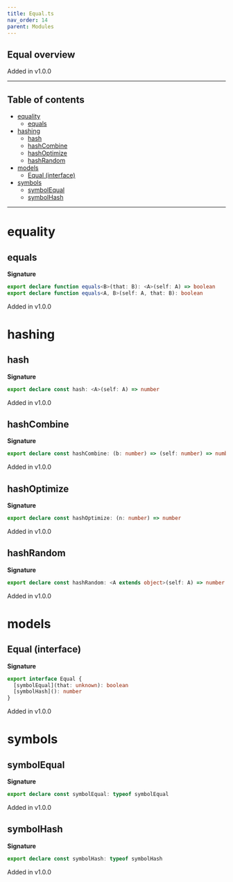 ```yaml
---
title: Equal.ts
nav_order: 14
parent: Modules
---
```


## Equal overview

Added in v1.0.0

---

<h2 class="text-delta">Table of contents</h2>

- [equality](#equality)
  - [equals](#equals)
- [hashing](#hashing)
  - [hash](#hash)
  - [hashCombine](#hashcombine)
  - [hashOptimize](#hashoptimize)
  - [hashRandom](#hashrandom)
- [models](#models)
  - [Equal (interface)](#equal-interface)
- [symbols](#symbols)
  - [symbolEqual](#symbolequal)
  - [symbolHash](#symbolhash)

---

# equality

## equals

**Signature**

```ts
export declare function equals<B>(that: B): <A>(self: A) => boolean
export declare function equals<A, B>(self: A, that: B): boolean
```

Added in v1.0.0

# hashing

## hash

**Signature**

```ts
export declare const hash: <A>(self: A) => number
```

Added in v1.0.0

## hashCombine

**Signature**

```ts
export declare const hashCombine: (b: number) => (self: number) => number
```

Added in v1.0.0

## hashOptimize

**Signature**

```ts
export declare const hashOptimize: (n: number) => number
```

Added in v1.0.0

## hashRandom

**Signature**

```ts
export declare const hashRandom: <A extends object>(self: A) => number
```

Added in v1.0.0

# models

## Equal (interface)

**Signature**

```ts
export interface Equal {
  [symbolEqual](that: unknown): boolean
  [symbolHash](): number
}
```

Added in v1.0.0

# symbols

## symbolEqual

**Signature**

```ts
export declare const symbolEqual: typeof symbolEqual
```

Added in v1.0.0

## symbolHash

**Signature**

```ts
export declare const symbolHash: typeof symbolHash
```

Added in v1.0.0
